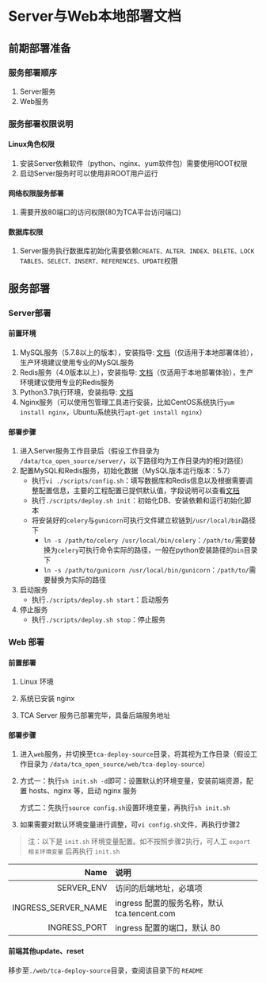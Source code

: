 # Server与Web本地部署文档
## 前期部署准备
### 服务部署顺序
1. Server服务
2. Web服务

### 服务部署权限说明
#### Linux角色权限
1. 安装Server依赖软件（python、nginx、yum软件包）需要使用ROOT权限
2. 启动Server服务时可以使用非ROOT用户运行

#### 网络权限服务部署
1. 需要开放80端口的访问权限(80为TCA平台访问端口)

#### 数据库权限
1. Server服务执行数据库初始化需要依赖``CREATE、ALTER、INDEX、DELETE、LOCK TABLES、SELECT、INSERT、REFERENCES、UPDATE``权限

## 服务部署

### Server部署
#### 前置环境
1. MySQL服务（5.7.8以上的版本），安装指导: [文档](./references/install_mysql_on_centos.md)（仅适用于本地部署体验），生产环境建议使用专业的MySQL服务
2. Redis服务（4.0版本以上），安装指导: [文档](./references/install_redis_on_centos.md)（仅适用于本地部署体验），生产环境建议使用专业的Redis服务
3. Python3.7执行环境，安装指导: [文档](./references/install_python37_on_centos.md)
4. Nginx服务（可以使用包管理工具进行安装，比如CentOS系统执行``yum install nginx``，Ubuntu系统执行``apt-get install nginx``）

#### 部署步骤
1. 进入Server服务工作目录后（假设工作目录为 ``/data/tca_open_source/server/``，以下路径均为工作目录内的相对路径）
2. 配置MySQL和Redis服务，初始化数据（MySQL版本运行版本：5.7）
    - 执行``vi ./scripts/config.sh``：填写数据库和Redis信息以及根据需要调整配置信息，主要的工程配置已提供默认值，字段说明可以查看[文档](../server/README.md)
    - 执行``./scripts/deploy.sh init``：初始化DB、安装依赖和运行初始化脚本
    - 将安装好的``celery``与``gunicorn``可执行文件建立软链到``/usr/local/bin``路径下
        - ``ln -s /path/to/celery /usr/local/bin/celery``：``/path/to/``需要替换为``celery``可执行命令实际的路径，一般在python安装路径的``bin``目录下
        - ``ln -s /path/to/gunicorn /usr/local/bin/gunicorn``：``/path/to/``需要替换为实际的路径
3. 启动服务
    - 执行``./scripts/deploy.sh start``：启动服务
4. 停止服务
    - 执行``./scripts/deploy.sh stop``：停止服务

### Web 部署

#### 前置部署

1. Linux 环境

2. 系统已安装 nginx

3. TCA Server 服务已部署完毕，具备后端服务地址

#### 部署步骤

1. 进入`web`服务，并切换至`tca-deploy-source`目录，将其视为工作目录（假设工作目录为 `/data/tca_open_source/web/tca-deploy-source`）

2. 方式一：执行`sh init.sh -d`即可：设置默认的环境变量，安装前端资源，配置 hosts、nginx 等，启动 nginx 服务

    方式二：先执行`source config.sh`设置环境变量，再执行`sh init.sh`

3. 如果需要对默认环境变量进行调整，可`vi config.sh`文件，再执行步骤2

> 注：以下是 `init.sh` 环境变量配置。如不按照步骤2执行，可人工 `export 相关环境变量` 后再执行 `init.sh`

|                      Name | 说明                                                      |
| ------------------------: | :-------------------------------------------------------- |
|                SERVER_ENV | 访问的后端地址，必填项                                    |
|       INGRESS_SERVER_NAME | ingress 配置的服务名称，默认 tca.tencent.com              |
|              INGRESS_PORT | ingress 配置的端口，默认 80                               |

#### 前端其他update、reset

移步至`./web/tca-deploy-source`目录，查阅该目录下的 `README`